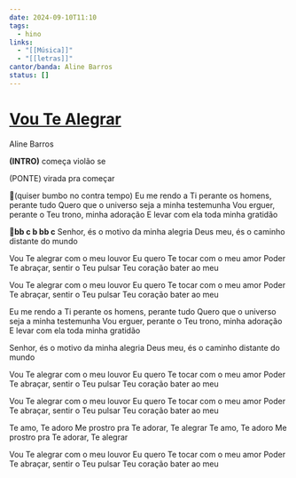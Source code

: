 ```yaml
---
date: 2024-09-10T11:10
tags:
  - hino
links:
  - "[[Música]]"
  - "[[letras]]"
cantor/banda: Aline Barros
status: []
---
```

# [Vou Te Alegrar](https://www.youtube.com/watch?v=hkOWxaz_DLI)
Aline Barros

**(INTRO)**
começa violão se 

(PONTE)
virada pra começar

🎤(quiser bumbo no contra tempo)
Eu me rendo a Ti perante os homens, perante tudo
Quero que o universo seja a minha testemunha
Vou erguer, perante o Teu trono, minha adoração
E levar com ela toda minha gratidão

**🥁bb c b bb c**
Senhor, és o motivo da minha alegria
Deus meu, és o caminho distante do mundo

Vou Te alegrar com o meu louvor
Eu quero Te tocar com o meu amor
Poder Te abraçar, sentir o Teu pulsar
Teu coração bater ao meu

Vou Te alegrar com o meu louvor
Eu quero Te tocar com o meu amor
Poder Te abraçar, sentir o Teu pulsar
Teu coração bater ao meu

Eu me rendo a Ti perante os homens, perante tudo
Quero que o universo seja a minha testemunha
Vou erguer, perante o Teu trono, minha adoração
E levar com ela toda minha gratidão

Senhor, és o motivo da minha alegria
Deus meu, és o caminho distante do mundo

Vou Te alegrar com o meu louvor
Eu quero Te tocar com o meu amor
Poder Te abraçar, sentir o Teu pulsar
Teu coração bater ao meu

Vou Te alegrar com o meu louvor
Eu quero Te tocar com o meu amor
Poder Te abraçar, sentir o Teu pulsar
Teu coração bater ao meu

Te amo, Te adoro
Me prostro pra Te adorar, Te alegrar
Te amo, Te adoro
Me prostro pra Te adorar, Te alegrar

Vou Te alegrar com o meu louvor
Eu quero Te tocar com o meu amor
Poder Te abraçar, sentir o Teu pulsar
Teu coração bater ao meu